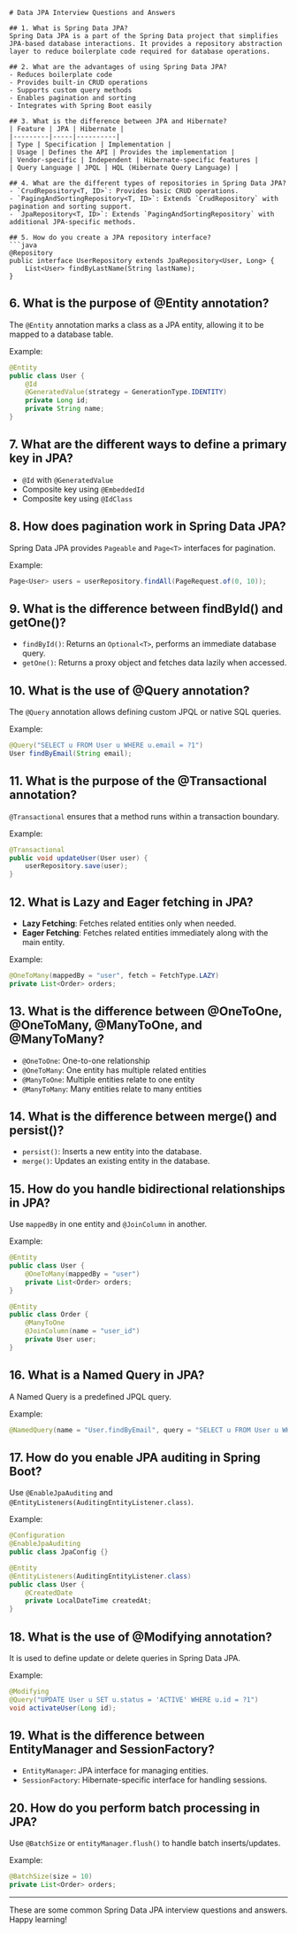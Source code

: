 ```
# Data JPA Interview Questions and Answers

## 1. What is Spring Data JPA?
Spring Data JPA is a part of the Spring Data project that simplifies JPA-based database interactions. It provides a repository abstraction layer to reduce boilerplate code required for database operations.

## 2. What are the advantages of using Spring Data JPA?
- Reduces boilerplate code
- Provides built-in CRUD operations
- Supports custom query methods
- Enables pagination and sorting
- Integrates with Spring Boot easily

## 3. What is the difference between JPA and Hibernate?
| Feature | JPA | Hibernate |
|---------|-----|----------|
| Type | Specification | Implementation |
| Usage | Defines the API | Provides the implementation |
| Vendor-specific | Independent | Hibernate-specific features |
| Query Language | JPQL | HQL (Hibernate Query Language) |

## 4. What are the different types of repositories in Spring Data JPA?
- `CrudRepository<T, ID>`: Provides basic CRUD operations.
- `PagingAndSortingRepository<T, ID>`: Extends `CrudRepository` with pagination and sorting support.
- `JpaRepository<T, ID>`: Extends `PagingAndSortingRepository` with additional JPA-specific methods.

## 5. How do you create a JPA repository interface?
```java
@Repository
public interface UserRepository extends JpaRepository<User, Long> {
    List<User> findByLastName(String lastName);
}
```

## 6. What is the purpose of @Entity annotation?
The `@Entity` annotation marks a class as a JPA entity, allowing it to be mapped to a database table.

Example:
```java
@Entity
public class User {
    @Id
    @GeneratedValue(strategy = GenerationType.IDENTITY)
    private Long id;
    private String name;
}
```

## 7. What are the different ways to define a primary key in JPA?
- `@Id` with `@GeneratedValue`
- Composite key using `@EmbeddedId`
- Composite key using `@IdClass`

## 8. How does pagination work in Spring Data JPA?
Spring Data JPA provides `Pageable` and `Page<T>` interfaces for pagination.

Example:
```java
Page<User> users = userRepository.findAll(PageRequest.of(0, 10));
```

## 9. What is the difference between findById() and getOne()?
- `findById()`: Returns an `Optional<T>`, performs an immediate database query.
- `getOne()`: Returns a proxy object and fetches data lazily when accessed.

## 10. What is the use of @Query annotation?
The `@Query` annotation allows defining custom JPQL or native SQL queries.

Example:
```java
@Query("SELECT u FROM User u WHERE u.email = ?1")
User findByEmail(String email);
```

## 11. What is the purpose of the @Transactional annotation?
`@Transactional` ensures that a method runs within a transaction boundary.

Example:
```java
@Transactional
public void updateUser(User user) {
    userRepository.save(user);
}
```

## 12. What is Lazy and Eager fetching in JPA?
- **Lazy Fetching**: Fetches related entities only when needed.
- **Eager Fetching**: Fetches related entities immediately along with the main entity.

Example:
```java
@OneToMany(mappedBy = "user", fetch = FetchType.LAZY)
private List<Order> orders;
```

## 13. What is the difference between @OneToOne, @OneToMany, @ManyToOne, and @ManyToMany?
- `@OneToOne`: One-to-one relationship
- `@OneToMany`: One entity has multiple related entities
- `@ManyToOne`: Multiple entities relate to one entity
- `@ManyToMany`: Many entities relate to many entities

## 14. What is the difference between merge() and persist()?
- `persist()`: Inserts a new entity into the database.
- `merge()`: Updates an existing entity in the database.

## 15. How do you handle bidirectional relationships in JPA?
Use `mappedBy` in one entity and `@JoinColumn` in another.

Example:
```java
@Entity
public class User {
    @OneToMany(mappedBy = "user")
    private List<Order> orders;
}

@Entity
public class Order {
    @ManyToOne
    @JoinColumn(name = "user_id")
    private User user;
}
```

## 16. What is a Named Query in JPA?
A Named Query is a predefined JPQL query.

Example:
```java
@NamedQuery(name = "User.findByEmail", query = "SELECT u FROM User u WHERE u.email = :email")
```

## 17. How do you enable JPA auditing in Spring Boot?
Use `@EnableJpaAuditing` and `@EntityListeners(AuditingEntityListener.class)`.

Example:
```java
@Configuration
@EnableJpaAuditing
public class JpaConfig {}
```

```java
@Entity
@EntityListeners(AuditingEntityListener.class)
public class User {
    @CreatedDate
    private LocalDateTime createdAt;
}
```

## 18. What is the use of @Modifying annotation?
It is used to define update or delete queries in Spring Data JPA.

Example:
```java
@Modifying
@Query("UPDATE User u SET u.status = 'ACTIVE' WHERE u.id = ?1")
void activateUser(Long id);
```

## 19. What is the difference between EntityManager and SessionFactory?
- `EntityManager`: JPA interface for managing entities.
- `SessionFactory`: Hibernate-specific interface for handling sessions.

## 20. How do you perform batch processing in JPA?
Use `@BatchSize` or `entityManager.flush()` to handle batch inserts/updates.

Example:
```java
@BatchSize(size = 10)
private List<Order> orders;
```

---
These are some common Spring Data JPA interview questions and answers. Happy learning!


```
